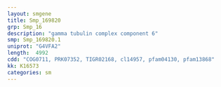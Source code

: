```yaml
---
layout: smgene
title: Smp_169820
grp: Smp_16
description: "gamma tubulin complex component 6"
smp: Smp_169820.1
uniprot: "G4VFA2"
length:  4992
cdd: "COG0711, PRK07352, TIGR02168, cl14957, pfam04130, pfam13868"
kk: K16573
categories: sm
---
```

